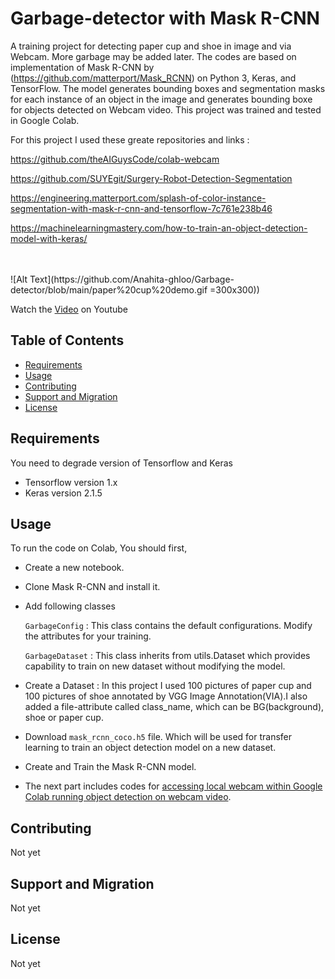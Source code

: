# Garbage-detector with Mask R-CNN
A training project for detecting paper cup and shoe in image and via Webcam. More garbage may be added later.
The codes are based on implementation of Mask R-CNN by (https://github.com/matterport/Mask_RCNN) on Python 3, Keras, and TensorFlow. The model generates bounding boxes and segmentation masks for each instance of an object in the image and generates bounding boxe for objects detected on Webcam video.
This project was trained and tested in Google Colab.

For this project I used these greate repositories and links : 

 https://github.com/theAIGuysCode/colab-webcam
 
 https://github.com/SUYEgit/Surgery-Robot-Detection-Segmentation
 
 https://engineering.matterport.com/splash-of-color-instance-segmentation-with-mask-r-cnn-and-tensorflow-7c761e238b46
 
 https://machinelearningmastery.com/how-to-train-an-object-detection-model-with-keras/


<br/>
<br/>
![Alt Text](https://github.com/Anahita-ghloo/Garbage-detector/blob/main/paper%20cup%20demo.gif =300x300))

<p align="center">

Watch the <a href="https://youtu.be/CAylI00THjk">Video</a> on Youtube
</p>

Table of Contents
-----------------

  * [Requirements](#requirements)
  * [Usage](#usage)
  * [Contributing](#contributing)
  * [Support and Migration](#support-and-migration)
  * [License](#license)

Requirements
------------
You need to degrade version of Tensorflow and Keras

  * Tensorflow version 1.x
  * Keras version 2.1.5
  

Usage
-----

To run the code on Colab, You should first,

* Create a new notebook. 

* Clone Mask R-CNN and install it.

* Add following classes

   `GarbageConfig` : This class contains the default configurations. Modify the attributes for your training.

   `GarbageDataset` : This class inherits from utils.Dataset which provides capability to train on new dataset without modifying the model.
 
* Create a Dataset :  In this project I used 100 pictures of paper cup and 100 pictures of shoe annotated by VGG Image Annotation(VIA).I also added a file-attribute
 called class_name, which can be BG(background), shoe or paper cup.
 
* Download `mask_rcnn_coco.h5` file. Which will be used for transfer learning to train an object detection model on a new dataset.
 
* Create and Train the Mask R-CNN model.

* The next part includes codes for [accessing local webcam within Google Colab running object detection on webcam video].

[accessing local webcam within Google Colab running object detection on webcam video]: https://github.com/theAIGuysCode/colab-webcam


Contributing
-----

Not yet

Support and Migration
-----

Not yet

License
-----

Not yet
